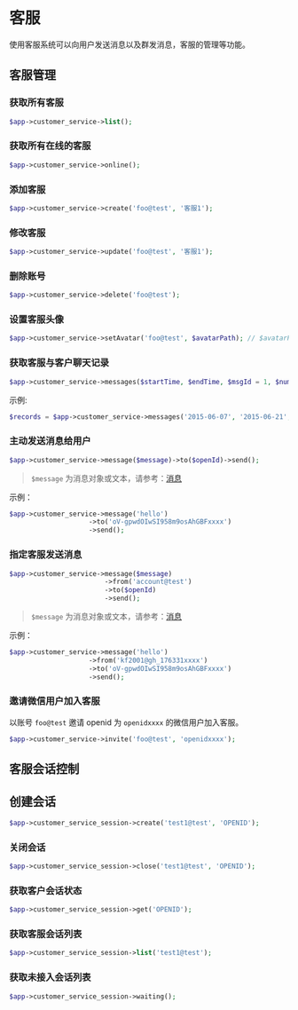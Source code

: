 # 客服

使用客服系统可以向用户发送消息以及群发消息，客服的管理等功能。

## 客服管理

### 获取所有客服

```php
$app->customer_service->list();
```

### 获取所有在线的客服

```php
$app->customer_service->online();
```

### 添加客服

```php
$app->customer_service->create('foo@test', '客服1');
```

### 修改客服

```php
$app->customer_service->update('foo@test', '客服1');
```

### 删除账号

```php
$app->customer_service->delete('foo@test');
```

### 设置客服头像

```php
$app->customer_service->setAvatar('foo@test', $avatarPath); // $avatarPath 为本地图片路径，非 URL
```

### 获取客服与客户聊天记录

```php
$app->customer_service->messages($startTime, $endTime, $msgId = 1, $number = 10000);
```

示例:

```php
$records = $app->customer_service->messages('2015-06-07', '2015-06-21', 1, 20000);
```

### 主动发送消息给用户

```php
$app->customer_service->message($message)->to($openId)->send();
```

> `$message` 为消息对象或文本，请参考：[消息](messages.html)

示例：

```php
$app->customer_service->message('hello')
                    ->to('oV-gpwdOIwSI958m9osAhGBFxxxx')
                    ->send();
```

### 指定客服发送消息

```php
$app->customer_service->message($message)
                        ->from('account@test')
                        ->to($openId)
                        ->send();
```
> `$message` 为消息对象或文本，请参考：[消息](messages.html)

示例：

```php
$app->customer_service->message('hello')
                    ->from('kf2001@gh_176331xxxx')
                    ->to('oV-gpwdOIwSI958m9osAhGBFxxxx')
                    ->send();
```

### 邀请微信用户加入客服

以账号 `foo@test` 邀请 openid 为 `openidxxxx` 的微信用户加入客服。

```php
$app->customer_service->invite('foo@test', 'openidxxxx');
```

## 客服会话控制

## 创建会话

```php
$app->customer_service_session->create('test1@test', 'OPENID');
```

### 关闭会话

```php
$app->customer_service_session->close('test1@test', 'OPENID');
```

### 获取客户会话状态

```php
$app->customer_service_session->get('OPENID');
```

### 获取客服会话列表

```php
$app->customer_service_session->list('test1@test');
```

### 获取未接入会话列表

```php
$app->customer_service_session->waiting();
```